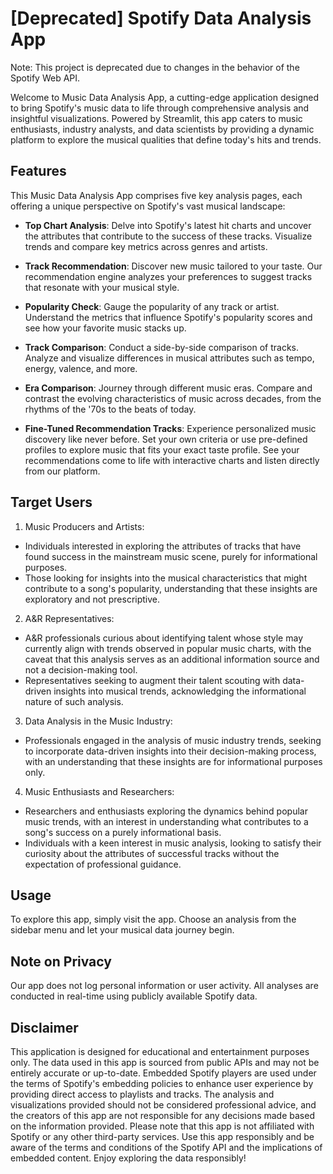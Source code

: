 # [Deprecated] Spotify Data Analysis App

Note: This project is deprecated due to changes in the behavior of the Spotify Web API.

Welcome to Music Data Analysis App, a cutting-edge application designed to bring Spotify's music data to life through comprehensive analysis and insightful visualizations. Powered by Streamlit, this app caters to music enthusiasts, industry analysts, and data scientists by providing a dynamic platform to explore the musical qualities that define today's hits and trends.

## Features

This Music Data Analysis App comprises five key analysis pages, each offering a unique perspective on Spotify's vast musical landscape:

- **Top Chart Analysis**: Delve into Spotify's latest hit charts and uncover the attributes that contribute to the success of these tracks. Visualize trends and compare key metrics across genres and artists.

- **Track Recommendation**: Discover new music tailored to your taste. Our recommendation engine analyzes your preferences to suggest tracks that resonate with your musical style.

- **Popularity Check**: Gauge the popularity of any track or artist. Understand the metrics that influence Spotify's popularity scores and see how your favorite music stacks up.

- **Track Comparison**: Conduct a side-by-side comparison of tracks. Analyze and visualize differences in musical attributes such as tempo, energy, valence, and more.

- **Era Comparison**: Journey through different music eras. Compare and contrast the evolving characteristics of music across decades, from the rhythms of the '70s to the beats of today.

- **Fine-Tuned Recommendation Tracks**: Experience personalized music discovery like never before. Set your own criteria or use pre-defined profiles to explore music that fits your exact taste profile. See your recommendations come to life with interactive charts and listen directly from our platform.

## Target Users

1. Music Producers and Artists:
- Individuals interested in exploring the attributes of tracks that have found success in the mainstream music scene, purely for informational purposes.
- Those looking for insights into the musical characteristics that might contribute to a song's popularity, understanding that these insights are exploratory and not prescriptive.
2. A&R Representatives:
- A&R professionals curious about identifying talent whose style may currently align with trends observed in popular music charts, with the caveat that this analysis serves as an additional information source and not a decision-making tool.
- Representatives seeking to augment their talent scouting with data-driven insights into musical trends, acknowledging the informational nature of such analysis.
3. Data Analysis in the Music Industry:
- Professionals engaged in the analysis of music industry trends, seeking to incorporate data-driven insights into their decision-making process, with an understanding that these insights are for informational purposes only.
4. Music Enthusiasts and Researchers:
- Researchers and enthusiasts exploring the dynamics behind popular music trends, with an interest in understanding what contributes to a song's success on a purely informational basis.
- Individuals with a keen interest in music analysis, looking to satisfy their curiosity about the attributes of successful tracks without the expectation of professional guidance.

## Usage

To explore this app, simply visit the app. Choose an analysis from the sidebar menu and let your musical data journey begin.

## Note on Privacy

Our app does not log personal information or user activity. All analyses are conducted in real-time using publicly available Spotify data.

## Disclaimer
This application is designed for educational and entertainment purposes only. The data used in this app is sourced from public APIs and may not be entirely accurate or up-to-date. Embedded Spotify players are used under the terms of Spotify's embedding policies to enhance user experience by providing direct access to playlists and tracks. The analysis and visualizations provided should not be considered professional advice, and the creators of this app are not responsible for any decisions made based on the information provided. Please note that this app is not affiliated with Spotify or any other third-party services. Use this app responsibly and be aware of the terms and conditions of the Spotify API and the implications of embedded content. Enjoy exploring the data responsibly!